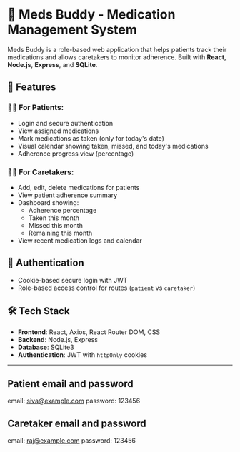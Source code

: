 # 💊 Meds Buddy - Medication Management System

Meds Buddy is a role-based web application that helps patients track their medications and allows caretakers to monitor adherence. Built with **React**, **Node.js**, **Express**, and **SQLite**.

## 🚀 Features

### 👩‍⚕️ For Patients:
- Login and secure authentication
- View assigned medications
- Mark medications as taken (only for today's date)
- Visual calendar showing taken, missed, and today's medications
- Adherence progress view (percentage)

### 🧑‍⚕️ For Caretakers:
- Add, edit, delete medications for patients
- View patient adherence summary
- Dashboard showing:
  - Adherence percentage
  - Taken this month
  - Missed this month
  - Remaining this month
- View recent medication logs and calendar

## 🔐 Authentication
- Cookie-based secure login with JWT
- Role-based access control for routes (`patient` vs `caretaker`)

## 🛠️ Tech Stack

- **Frontend**: React, Axios, React Router DOM, CSS
- **Backend**: Node.js, Express
- **Database**: SQLite3
- **Authentication**: JWT with `httpOnly` cookies

---

## Patient email and password

 email: siva@example.com
 password: 123456

## Caretaker email and password

 email: raj@example.com
 password: 123456
